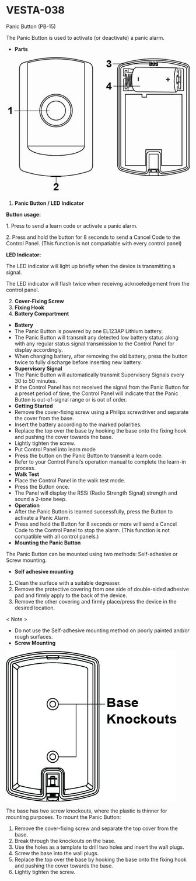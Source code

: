 # VESTA-038

Panic Button (PB-15)

The Panic Button is used to activate (or deactivate) a panic alarm.

* **Parts**

![](<.gitbook/assets/0 (16).jpeg>)

1. **Panic Button / LED Indicator**

**Button usage:**

1\. Press to send a learn code or activate a panic alarm.

2\. Press and hold the button for 8 seconds to send a Cancel Code to the Control Panel. (This function is not compatiable with every control panel)

**LED Indicator:**

The LED indicator will light up briefly when the device is transmitting a signal.

The LED indicator will flash twice when receivng acknoeledgement from the control panel.

2. **Cover-Fixing Screw**
3. **Fixing Hook**
4. **Battery Compartment**

* **Battery**
* The Panic Button is powered by one EL123AP Lithium battery.
* The Panic Button will transmit any detected low battery status along with any regular status signal transmission to the Control Panel for display accordingly.
* When changing battery, after removing the old battery, press the button twice to fully discharge before inserting new battery.
* **Supervisory Signal**
* The Panic Button will automatically transmit Supervisory Signals every 30 to 50 minutes.
* If the Control Panel has not received the signal from the Panic Button for a preset period of time, the Control Panel will indicate that the Panic Button is out-of-signal range or is out of order.
* **Getting Started**
* Remove the cover-fixing screw using a Philips screwdriver and separate the cover from the base.
* Insert the battery according to the marked polarities.
* Replace the top over the base by hooking the base onto the fixing hook and pushing the cover towards the base.
* Lightly tighten the screw.
* Put Control Panel into learn mode
* Press the button on the Panic Button to transmit a learn code.
* Refer to your Control Panel’s operation manual to complete the learn-in process.
* **Walk Test**
* Place the Control Panel in the walk test mode.
* Press the Button once.
* The Panel will display the RSSi (Radio Strength Signal) strength and sound a 2-tone beep.
* **Operation**
* After the Panic Button is learned successfully, press the Button to activate a Panic Alarm.
* Press and hold the Button for 8 seconds or more will send a Cancel Code to the Control Panel to stop the alarm. (This function is not compatible with all control panels.)
* **Mounting the Panic Button**

The Panic Button can be mounted using two methods: Self-adhesive or Screw mounting.

* **Self adhesive mounting**

1. Clean the surface with a suitable degreaser.
2. Remove the protective covering from one side of double-sided adhesive pad and firmly apply to the back of the device.
3. Remove the other covering and firmly place/press the device in the desired location.

< Note >

* Do not use the Self-adhesive mounting method on poorly painted and/or rough surfaces.
* **Screw Mounting**

![](<.gitbook/assets/1 (15).jpeg>)

The base has two screw knockouts, where the plastic is thinner for mounting purposes. To mount the Panic Button:

1. Remove the cover-fixing screw and separate the top cover from the base.
2. Break through the knockouts on the base.
3. Use the holes as a template to drill two holes and insert the wall plugs.
4. Screw the base into the wall plugs.
5. Replace the top over the base by hooking the base onto the fixing hook and pushing the cover towards the base.
6. Lightly tighten the screw.
